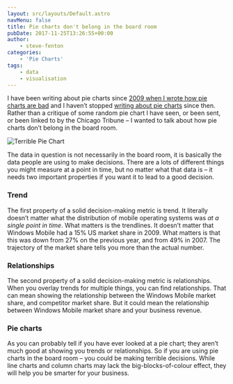 ```yaml
---
layout: src/layouts/Default.astro
navMenu: false
title: Pie charts don't belong in the board room
pubDate: 2017-11-25T13:26:55+00:00
author:
    - steve-fenton
categories:
    - 'Pie Charts'
tags:
    - data
    - visualisation
---
```


I have been writing about pie charts since [2009 when I wrote how pie charts are bad](/2009/04/pie-charts-are-bad/) and I haven’t stopped [writing about pie charts](/category/pie-charts/) since then. Rather than a critique of some random pie chart I have seen, or been sent, or been linked to by the Chicago Tribune – I wanted to talk about how pie charts don’t belong in the board room.

![Terrible Pie Chart](/img/2017/11/terrible-pie-chart.png)

The data in question is not necessarily in the board room, it is basically the data people are using to make decisions. There are a lots of different things you might measure at a point in time, but no matter what that data is – it needs two important properties if you want it to lead to a good decision.

### Trend

The first property of a solid decision-making metric is trend. It literally doesn’t matter what the distribution of mobile operating systems was *at a single point in time*. What matters is the trendlines. It doesn’t matter that Windows Mobile had a 15% US market share in 2009. What matters is that this was down from 27% on the previous year, and from 49% in 2007. The trajectory of the market share tells you more than the actual number.

### Relationships

The second property of a solid decision-making metric is relationships. When you overlay trends for multiple things, you can find relationships. That can mean showing the relationship between the Windows Mobile market share, and competitor market share. But it could mean the relationship between Windows Mobile market share and your business revenue.

### Pie charts

As you can probably tell if you have ever looked at a pie chart; they aren’t much good at showing you trends or relationships. So if you are using pie charts in the board room – you could be making terrible decisions. While line charts and column charts may lack the big-blocks-of-colour effect, they will help you be smarter for your business.